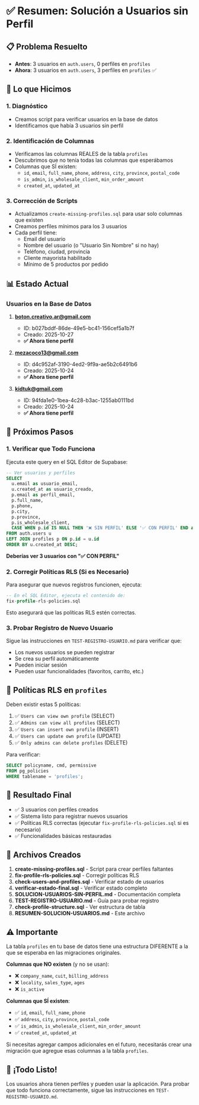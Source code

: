 # ✅ Resumen: Solución a Usuarios sin Perfil

## 📋 Problema Resuelto

- **Antes**: 3 usuarios en `auth.users`, 0 perfiles en `profiles`
- **Ahora**: 3 usuarios en `auth.users`, 3 perfiles en `profiles` ✅

## 🔧 Lo que Hicimos

### 1. Diagnóstico
- Creamos script para verificar usuarios en la base de datos
- Identificamos que había 3 usuarios sin perfil

### 2. Identificación de Columnas
- Verificamos las columnas REALES de la tabla `profiles`
- Descubrimos que no tenía todas las columnas que esperábamos
- Columnas que SÍ existen:
  - `id`, `email`, `full_name`, `phone`, `address`, `city`, `province`, `postal_code`
  - `is_admin`, `is_wholesale_client`, `min_order_amount`
  - `created_at`, `updated_at`

### 3. Corrección de Scripts
- Actualizamos `create-missing-profiles.sql` para usar solo columnas que existen
- Creamos perfiles mínimos para los 3 usuarios
- Cada perfil tiene:
  - Email del usuario
  - Nombre del usuario (o "Usuario Sin Nombre" si no hay)
  - Teléfono, ciudad, provincia
  - Cliente mayorista habilitado
  - Mínimo de 5 productos por pedido

## 📊 Estado Actual

### Usuarios en la Base de Datos

1. **boton.creativo.ar@gmail.com**
   - ID: b027bddf-86de-49e5-bc41-156cef5a1b7f
   - Creado: 2025-10-27
   - **✅ Ahora tiene perfil**

2. **mezacoco13@gmail.com**
   - ID: d4c952af-3190-4ed2-9f9a-ae5b2c6491b6
   - Creado: 2025-10-24
   - **✅ Ahora tiene perfil**

3. **kidtuk@gmail.com**
   - ID: 94fda1e0-1bea-4c28-b3ac-1255ab0111bd
   - Creado: 2025-10-24
   - **✅ Ahora tiene perfil**

## 📝 Próximos Pasos

### 1. Verificar que Todo Funciona

Ejecuta este query en el SQL Editor de Supabase:

```sql
-- Ver usuarios y perfiles
SELECT 
  u.email as usuario_email,
  u.created_at as usuario_creado,
  p.email as perfil_email,
  p.full_name,
  p.phone,
  p.city,
  p.province,
  p.is_wholesale_client,
  CASE WHEN p.id IS NULL THEN '❌ SIN PERFIL' ELSE '✅ CON PERFIL' END as estado
FROM auth.users u
LEFT JOIN profiles p ON p.id = u.id
ORDER BY u.created_at DESC;
```

**Deberías ver 3 usuarios con "✅ CON PERFIL"**

### 2. Corregir Políticas RLS (Si es Necesario)

Para asegurar que nuevos registros funcionen, ejecuta:

```sql
-- En el SQL Editor, ejecuta el contenido de:
fix-profile-rls-policies.sql
```

Esto asegurará que las políticas RLS estén correctas.

### 3. Probar Registro de Nuevo Usuario

Sigue las instrucciones en `TEST-REGISTRO-USUARIO.md` para verificar que:
- Los nuevos usuarios se pueden registrar
- Se crea su perfil automáticamente
- Pueden iniciar sesión
- Pueden usar funcionalidades (favoritos, carrito, etc.)

## 🔐 Políticas RLS en `profiles`

Deben existir estas 5 políticas:

1. ✅ `Users can view own profile` (SELECT)
2. ✅ `Admins can view all profiles` (SELECT)
3. ✅ `Users can insert own profile` (INSERT)
4. ✅ `Users can update own profile` (UPDATE)
5. ✅ `Only admins can delete profiles` (DELETE)

Para verificar:
```sql
SELECT policyname, cmd, permissive
FROM pg_policies
WHERE tablename = 'profiles';
```

## 🎯 Resultado Final

- ✅ 3 usuarios con perfiles creados
- ✅ Sistema listo para registrar nuevos usuarios
- ✅ Políticas RLS correctas (ejecutar `fix-profile-rls-policies.sql` si es necesario)
- ✅ Funcionalidades básicas restauradas

## 📁 Archivos Creados

1. **create-missing-profiles.sql** - Script para crear perfiles faltantes
2. **fix-profile-rls-policies.sql** - Corregir políticas RLS
3. **check-users-and-profiles.sql** - Verificar estado de usuarios
4. **verificar-estado-final.sql** - Verificar estado completo
5. **SOLUCION-USUARIOS-SIN-PERFIL.md** - Documentación completa
6. **TEST-REGISTRO-USUARIO.md** - Guía para probar registro
7. **check-profile-structure.sql** - Ver estructura de tabla
8. **RESUMEN-SOLUCION-USUARIOS.md** - Este archivo

## ⚠️ Importante

La tabla `profiles` en tu base de datos tiene una estructura DIFERENTE a la que se esperaba en las migraciones originales. 

**Columnas que NO existen** (y no se usan):
- ❌ `company_name`, `cuit`, `billing_address`
- ❌ `locality`, `sales_type`, `ages`
- ❌ `is_active`

**Columnas que SÍ existen**:
- ✅ `id`, `email`, `full_name`, `phone`
- ✅ `address`, `city`, `province`, `postal_code`
- ✅ `is_admin`, `is_wholesale_client`, `min_order_amount`
- ✅ `created_at`, `updated_at`

Si necesitas agregar campos adicionales en el futuro, necesitarás crear una migración que agregue esas columnas a la tabla `profiles`.

## 🎉 ¡Todo Listo!

Los usuarios ahora tienen perfiles y pueden usar la aplicación. Para probar que todo funciona correctamente, sigue las instrucciones en `TEST-REGISTRO-USUARIO.md`.


